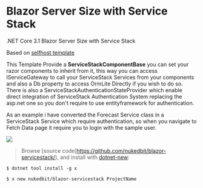 # Blazor Server Size with Service Stack

.NET Core 3.1 Blazor Server Size with Service Stack

Based on [selfhost template](https://github.com/NetCoreTemplates/selfhost)

This Template Provide a **ServiceStackComponentBase** you can set your razor components to inherit from it, this way you can access IServiceGateway to call your ServiceStack Services from your components and also a Db property to access OrmLite Directly if you wish to do so.
There is also a ServiceStackAuthenticationStateProvider which enable direct integration of ServiceStack Authentication System replacing the asp.net one so you don't require to use entityframework for authentication.

As an example i have converted the Forecast Service class in a ServiceStack Service which require authentication, so when you navigate to Fetch Data page it require you to login with the sample user.


![](https://raw.githubusercontent.com/nukedbit/blazor-servicestack/master/blazor-servicestack.jpg)


> Browse [source code]https://github.com/nukedbit/blazor-servicestack/), and install with [dotnet-new](https://docs.servicestack.net/dotnet-new):

    $ dotnet tool install -g x

    $ x new nukedbit/blazor-servicestack ProjectName

